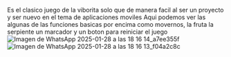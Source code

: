 Es el clasico juego de la viborita solo que de manera facil al ser un proyecto
y ser nuevo en el tema de aplicaciones moviles
Aqui podemos ver las algunas de las funciones basicas por encima
como movernos, la fruta la serpiente un marcador y un boton para reiniciar el juego
![Imagen de WhatsApp 2025-01-28 a las 18 16 14_a7ee355f](https://github.com/user-attachments/assets/7b01b160-4bb9-4972-9d7b-03de54ba86b3)
![Imagen de WhatsApp 2025-01-28 a las 18 16 13_f04a2c8c](https://github.com/user-attachments/assets/b38dac12-8b61-4ded-8104-7603accc1752)

